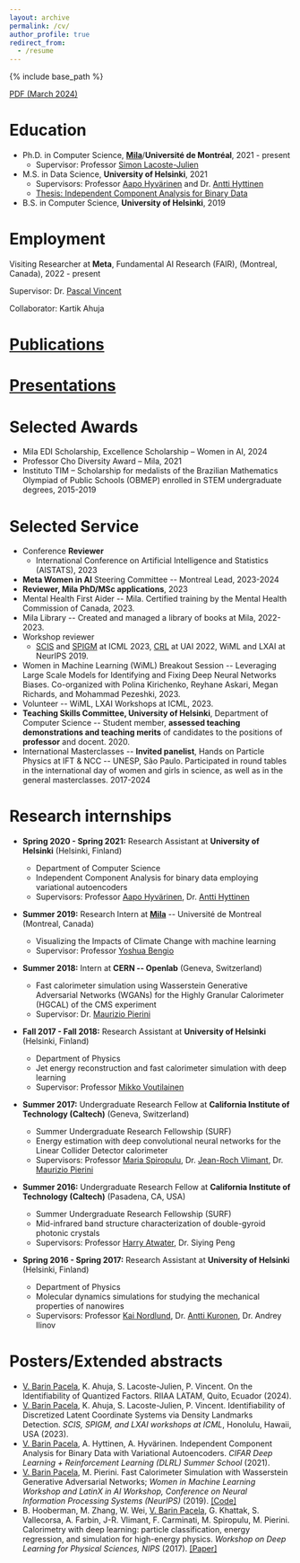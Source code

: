 ```yaml
---
layout: archive
permalink: /cv/
author_profile: true
redirect_from:
  - /resume
---
```


{% include base_path %}

[PDF (March 2024)](https://vitoriapacela.github.io/files/CV-mars2024.pdf)

Education
======
* Ph.D. in Computer Science, **[Mila](https://mila.quebec/en/)**/**Université de Montréal**, 2021 - present
  * Supervisor: Professor [Simon Lacoste-Julien](http://www.iro.umontreal.ca/~slacoste/) 
* M.S. in Data Science, **University of Helsinki**, 2021
  * Supervisors: Professor [Aapo Hyvärinen](https://www.cs.helsinki.fi/u/ahyvarin/) and Dr. [Antti Hyttinen](https://www.cs.helsinki.fi/u/ajhyttin/)
  * [Thesis: Independent Component Analysis for Binary Data](https://helda.helsinki.fi/handle/10138/332599)
* B.S. in Computer Science, **University of Helsinki**, 2019

Employment
======
Visiting Researcher at **Meta**, Fundamental AI Research (FAIR), (Montreal, Canada), 2022 - present

Supervisor: Dr. [Pascal Vincent](https://ai.facebook.com/people/pascal-vincent/)

Collaborator: Kartik Ahuja

[Publications](https://vitoriapacela.github.io/publications/)
======

[Presentations](https://vitoriapacela.github.io/talks/)
======

Selected Awards
======
* Mila EDI Scholarship, Excellence Scholarship – Women in AI, 2024
* Professor Cho Diversity Award – Mila, 2021
* Instituto TIM – Scholarship for medalists of the Brazilian Mathematics Olympiad of Public Schools (OBMEP) enrolled in STEM undergraduate degrees, 2015-2019

Selected Service
======
* Conference **Reviewer**
  - International Conference on Artificial Intelligence and Statistics (AISTATS), 2023
* **Meta Women in AI** Steering Committee -- Montreal Lead, 2023-2024
* **Reviewer, Mila PhD/MSc applications**, 2023
* Mental Health First Aider -- Mila. Certified training by the Mental Health Commission of Canada, 2023.
* Mila Library -- Created and managed a library of books at Mila, 2022-2023.
* Workshop reviewer
  - [SCIS](https://sites.google.com/view/scis-workshop-23/home?authuser=0) and [SPIGM](https://spigmworkshop.github.io/) at ICML 2023, [CRL](https://crl-uai-2022.github.io/) at UAI 2022, WiML and LXAI at NeurIPS 2019.
* Women in Machine Learning (WiML) Breakout Session -- Leveraging Large Scale Models for Identifying and Fixing Deep Neural Networks Biases. Co-organized with Polina Kirichenko, Reyhane Askari, Megan Richards, and Mohammad Pezeshki, 2023.
* Volunteer -- WiML, LXAI Workshops at ICML, 2023.
* **Teaching Skills Committee, University of Helsinki**, Department of Computer Science -- Student member, **assessed teaching demonstrations and teaching merits** of candidates to the positions of **professor** and docent. 2020.
* International Masterclasses -- **Invited panelist**, Hands on Particle Physics at IFT \& NCC -- UNESP, São Paulo. Participated in round tables in the international day of women and girls in science, as well as in the general masterclasses. 2017-2024

  
Research internships
======
* **Spring 2020 - Spring 2021:** Research Assistant at **University of Helsinki** (Helsinki, Finland)
  * Department of Computer Science
  * Independent Component Analysis for binary data employing variational autoencoders
  * Supervisors: Professor [Aapo Hyvärinen](https://www.cs.helsinki.fi/u/ahyvarin/), Dr. [Antti Hyttinen](https://www.cs.helsinki.fi/u/ajhyttin/)

* **Summer 2019:** Research Intern at **[Mila](https://mila.quebec/en/)** -- Université de Montreal (Montreal, Canada)
  * Visualizing the Impacts of Climate Change with machine learning
  * Supervisor: Professor [Yoshua Bengio](https://yoshuabengio.org/)
  
* **Summer 2018:** Intern at **CERN -- Openlab** (Geneva, Switzerland)
  * Fast calorimeter simulation using Wasserstein Generative Adversarial Networks (WGANs) for the Highly Granular Calorimeter (HGCAL) of the CMS experiment
  * Supervisor: Dr. [Maurizio Pierini](https://inspirehep.net/authors/1021028)
  
* **Fall 2017 - Fall 2018:** Research Assistant at **University of Helsinki** (Helsinki, Finland)
  * Department of Physics
  * Jet energy reconstruction and fast calorimeter simulation with deep learning
  * Supervisor: Professor [Mikko Voutilainen](https://researchportal.helsinki.fi/en/persons/mikko-voutilainen)
  
* **Summer 2017:** Undergraduate Research Fellow at **California Institute of Technology (Caltech)** (Geneva, Switzerland)
  * Summer Undergraduate Research Fellowship (SURF)
  * Energy estimation with deep convolutional neural networks for the Linear Collider Detector calorimeter
  * Supervisors: Professor [Maria Spiropulu](http://hep.caltech.edu/~smaria/), Dr. [Jean-Roch Vlimant](https://inspirehep.net/authors/1023557), Dr. [Maurizio Pierini](https://inspirehep.net/authors/1021028)  
  
* **Summer 2016:** Undergraduate Research Fellow at **California Institute of Technology (Caltech)** (Pasadena, CA, USA)
  * Summer Undergraduate Research Fellowship (SURF)
  * Mid-infrared band structure characterization of double-gyroid photonic crystals
  * Supervisors: Professor [Harry Atwater](https://daedalus.caltech.edu/team-member/harry-atwater/), Dr. Siying Peng
  
* **Spring 2016 - Spring 2017:** Research Assistant at **University of Helsinki** (Helsinki, Finland)
  * Department of Physics
  * Molecular dynamics simulations for studying the mechanical properties of nanowires
  * Supervisors: Professor [Kai Nordlund](http://www.acclab.helsinki.fi/~knordlun/), Dr. [Antti Kuronen](http://www.acclab.helsinki.fi/~aakurone/), Dr. Andrey Ilinov

Posters/Extended abstracts
======
* <u>V. Barin Pacela</u>, K. Ahuja, S. Lacoste-Julien, P. Vincent. On the Identifiability of Quantized Factors. RIIAA LATAM, Quito, Ecuador (2024).
* <u>V. Barin Pacela</u>, K. Ahuja, S. Lacoste-Julien, P. Vincent. Identifiability of Discretized Latent Coordinate Systems via Density Landmarks Detection. *SCIS, SPIGM, and LXAI workshops at ICML*, Honolulu, Hawaii, USA (2023).
* <u>V. Barin Pacela</u>, A. Hyttinen, A. Hyvärinen. Independent Component Analysis for Binary Data with Variational Autoencoders. <i>CIFAR Deep Learning + Reinforcement Learning (DLRL) Summer School</i> (2021).
* <u>V. Barin Pacela</u>, M. Pierini. Fast Calorimeter Simulation with Wasserstein Generative Adversarial Networks; <i>Women in Machine Learning Workshop and LatinX in AI Workshop, Conference on Neural Information Processing Systems (NeurIPS)</i> (2019). [[Code]](https://github.com/vitoriapacela/hgcal_wgan)
* B. Hooberman, M. Zhang, W. Wei, <u>V. Barin Pacela</u>, G. Khattak, S. Vallecorsa, A. Farbin, J-R. Vlimant, F. Carminati, M. Spiropulu, M. Pierini. Calorimetry with deep learning: particle classification, energy regression, and simulation for high-energy physics. <i>Workshop on Deep Learning for Physical Sciences, NIPS</i> (2017). [[Paper]](https://dl4physicalsciences.github.io/files/nips_dlps_2017_15.pdf)
  

